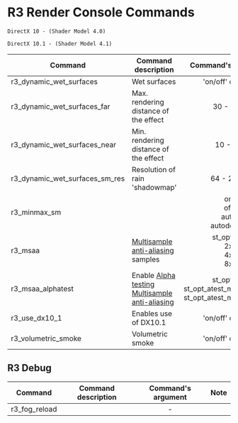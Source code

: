 # R3 Render Console Commands

```admonish
DirectX 10 - (Shader Model 4.0)

DirectX 10.1 - (Shader Model 4.1)
```

| Сommand | Command description | Command's argument |
|---|---|:---:|
| r3_dynamic_wet_surfaces | Wet surfaces | 'on/off' or '1/0' |
| r3_dynamic_wet_surfaces_far | Max. rendering distance of the effect | 30 - 100 |
| r3_dynamic_wet_surfaces_near | Min. rendering distance of the effect | 10 - 70 |
| r3_dynamic_wet_surfaces_sm_res | Resolution of rain 'shadowmap' | 64 - 2048 |
| r3_minmax_sm |  | on<br> off<br> auto<br> autodetect |
| r3_msaa | [Multisample anti-aliasing](https://en.wikipedia.org/wiki/Multisample_anti-aliasing#) samples | st_opt_off<br> 2x<br> 4x<br> 8x |
| r3_msaa_alphatest | Enable [Alpha testing Multisample anti-aliasing](https://en.wikipedia.org/wiki/Multisample_anti-aliasing#Alpha_testing)  | st_opt_off<br> st_opt_atest_msaa_dx10_0<br> st_opt_atest_msaa_dx10_1 |
| r3_use_dx10_1 | Enables use of DX10.1 | 'on/off' or '1/0' |
| r3_volumetric_smoke | Volumetric smoke | 'on/off' or '1/0' |

## R3 Debug

| Сommand | Command description | Command's argument | Note |
|---|---|:---:|---|
| r3_fog_reload |  | - |  |
